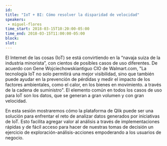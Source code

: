 ```yaml
---
id: 
title: "IoT + BI: Cómo resolver la disparidad de velocidad"
speakers:
 - miguel-flores
time_start: 2018-03-15T10:20:00-05:00
time_end: 2018-03-15T11:00:00-05:00
block: 
slot: 
---
```


El Internet de las cosas (IoT) se está convirtiendo en la “navaja suiza de la industria minorista”, con cientos de posibles casos de uso diferentes. De acuerdo con Gene Wojciechowskiantiguo CIO de Walmart.com, "La tecnología IoT no solo permitirá una mejor visibilidad, sino que también puede ayudar en la prevención de pérdidas y medir el impacto de los factores ambientales, como el calor, en los bienes en movimiento. a través de la cadena de suministro". El elemento común en todos los casos de uso para IoT son los datos, que se generan a gran volumen y con gran velocidad.

En esta sesión mostraremos cómo la plataforma de Qlik puede ser una solución para enfrentar el reto de analizar datos generados por iniciativas de IoT. Esto facilita agregar valor al análisis a través de implementaciones rápidas y de fácil acceso para hacer de nuestras tomas de decisión un ejercicio de exploración-análisis-acciones empoderando a los usuarios de negocio.